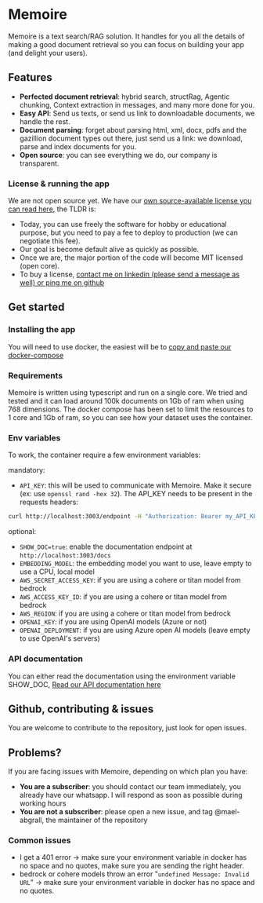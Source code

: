 # Memoire

Memoire is a text search/RAG solution. It handles for you all the details of making a good document retrieval so you can focus on building your app (and delight your users).

## Features

- **Perfected document retrieval**: hybrid search, structRag, Agentic chunking, Context extraction in messages, and many more done for you.
- **Easy API**: Send us texts, or send us link to downloadable documents, we handle the rest.
- **Document parsing**: forget about parsing html, xml, docx, pdfs and the gazillion document types out there, just send us a link: we download, parse and index documents for you.
- **Open source**: you can see everything we do, our company is transparent.

### License & running the app

We are not open source yet. We have our [own source-available license you can read here](./LICENSE), the TLDR is:

- Today, you can use freely the software for hobby or educational purpose, but you need to pay a fee to deploy to production (we can negotiate this fee).
- Our goal is become default alive as quickly as possible.
- Once we are, the major portion of the code will become MIT licensed (open core).
- To buy a license, [contact me on linkedin (please send a message as well) or ping me on github](https://www.linkedin.com/in/mael-abgrall/)

## Get started

### Installing the app

You will need to use docker, the easiest will be to [copy and paste our docker-compose](docker/docker-compose.yml)

### Requirements

Memoire is written using typescript and run on a single core. We tried and tested and it can load around 100k documents on 1Gb of ram when using 768 dimensions.
The docker compose has been set to limit the resources to 1 core and 1Gb of ram, so you can see how your dataset uses the container.

### Env variables

To work, the container require a few environment variables:

mandatory:

- `API_KEY`: this will be used to communicate with Memoire. Make it secure (ex: use `openssl rand -hex 32`). The API_KEY needs to be present in the requests headers:

```bash
curl http://localhost:3003/endpoint -H "Authorization: Bearer my_API_KEY"
```

optional:

- `SHOW_DOC=true`: enable the documentation endpoint at `http://localhost:3003/docs`
- `EMBEDDING_MODEL`: the embedding model you want to use, leave empty to use a CPU, local model
- `AWS_SECRET_ACCESS_KEY`: if you are using a cohere or titan model from bedrock
- `AWS_ACCESS_KEY_ID`: if you are using a cohere or titan model from bedrock
- `AWS_REGION`: if you are using a cohere or titan model from bedrock
- `OPENAI_KEY`: if you are using OpenAI models (Azure or not)
- `OPENAI_DEPLOYMENT`: if you are using Azure open AI models (leave empty to use OpenAI's servers)

### API documentation

You can either read the documentation using the environment variable SHOW_DOC,
[Read our API documentation here](https://memoire.apidocumentation.com/)

## Github, contributing & issues

You are welcome to contribute to the repository, just look for open issues.

## Problems?

If you are facing issues with Memoire, depending on which plan you have:

- **You are a subscriber**: you should contact our team immediately, you already have our whatsapp. I will respond as soon as possible during working hours
- **You are not a subscriber**: please open a new issue, and tag @mael-abgrall, the maintainer of the repository

### Common issues

- I get a 401 error -> make sure your environment variable in docker has no space and no quotes, make sure you are sending the right header.
- bedrock or cohere models throw an error "`undefined Message: Invalid URL`" -> make sure your environment variable in docker has no space and no quotes.
